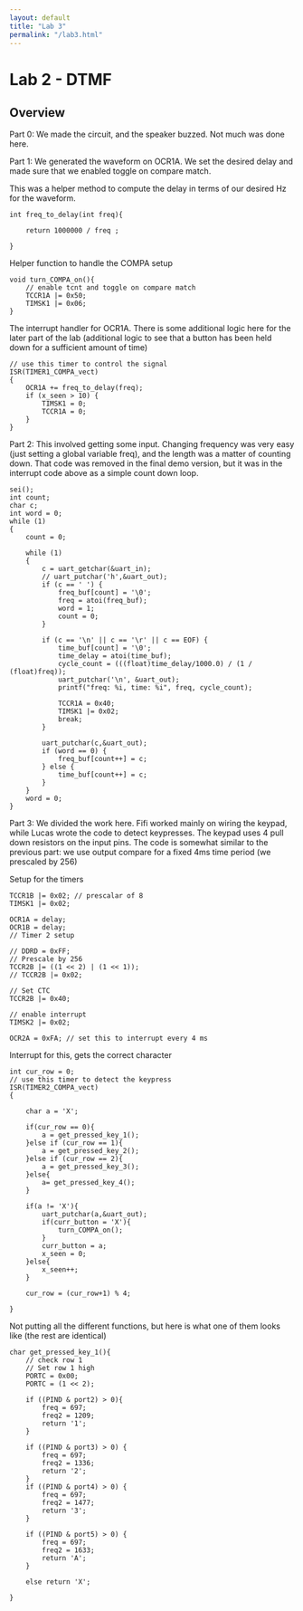 ```yaml
---
layout: default
title: "Lab 3"
permalink: "/lab3.html"
---
```


Lab 2 - DTMF
==========================

Overview
--------

Part 0: We made the circuit, and the speaker buzzed. Not much was done here. 

Part 1: We generated the waveform on OCR1A. We set the desired delay and made sure that we enabled toggle on compare match. 

This was a helper method to compute the delay in terms of our desired Hz for the waveform. 

    int freq_to_delay(int freq){

        return 1000000 / freq ;

    }

Helper function to handle the COMPA setup

    void turn_COMPA_on(){
        // enable tcnt and toggle on compare match
        TCCR1A |= 0x50;
        TIMSK1 |= 0x06;
    }

The interrupt handler for OCR1A. There is some additional logic here for the later part of the lab (additional logic to see that a button has been held down for a sufficient amount of time)

    // use this timer to control the signal 
    ISR(TIMER1_COMPA_vect) 
    {
        OCR1A += freq_to_delay(freq);
        if (x_seen > 10) {
            TIMSK1 = 0;
            TCCR1A = 0;
        }
    }

Part 2: This involved getting some input. Changing frequency was very easy (just setting a global variable freq), and the length was a matter of counting down. That code was removed in the final demo version, but it was in the interrupt code above as a simple count down loop. 

    sei();
    int count; 
    char c;
    int word = 0;
    while (1)
    {
        count = 0;

        while (1)
        {
            c = uart_getchar(&uart_in);
            // uart_putchar('h',&uart_out);
            if (c == ' ') {
                freq_buf[count] = '\0';
                freq = atoi(freq_buf);
                word = 1;
                count = 0;
            }

            if (c == '\n' || c == '\r' || c == EOF) {
                time_buf[count] = '\0';
                time_delay = atoi(time_buf);
                cycle_count = (((float)time_delay/1000.0) / (1 / (float)freq));
                uart_putchar('\n', &uart_out);
                printf("freq: %i, time: %i", freq, cycle_count);

                TCCR1A = 0x40;
                TIMSK1 |= 0x02;
                break;
            }

            uart_putchar(c,&uart_out);
            if (word == 0) {
                freq_buf[count++] = c;
            } else {
                time_buf[count++] = c;
            }
        }
        word = 0;
    }

Part 3: We divided the work here. Fifi worked mainly on wiring the keypad, while Lucas wrote the code to detect keypresses. The keypad uses 4 pull down resistors on the input pins. The code is somewhat similar to the previous part: we use output compare for a fixed 4ms time period (we prescaled by 256)

Setup for the timers

    TCCR1B |= 0x02; // prescalar of 8
    TIMSK1 |= 0x02;

    OCR1A = delay;
    OCR1B = delay;
    // Timer 2 setup

    // DDRD = 0xFF;
    // Prescale by 256
    TCCR2B |= ((1 << 2) | (1 << 1));
    // TCCR2B |= 0x02;

    // Set CTC
    TCCR2B |= 0x40;

    // enable interrupt
    TIMSK2 |= 0x02;

    OCR2A = 0xFA; // set this to interrupt every 4 ms

Interrupt for this, gets the correct character

    int cur_row = 0;
    // use this timer to detect the keypress
    ISR(TIMER2_COMPA_vect)
    {

        char a = 'X';
        
        if(cur_row == 0){
            a = get_pressed_key_1();
        }else if (cur_row == 1){
            a = get_pressed_key_2();
        }else if (cur_row == 2){
            a = get_pressed_key_3();
        }else{
            a= get_pressed_key_4();
        }

        if(a != 'X'){
            uart_putchar(a,&uart_out);
            if(curr_button = 'X'){
                turn_COMPA_on();
            }
            curr_button = a;
            x_seen = 0;
        }else{
            x_seen++;
        }

        cur_row = (cur_row+1) % 4;

    }

Not putting all the different functions, but here is what one of them looks like (the rest are identical)

    
    char get_pressed_key_1(){
        // check row 1
        // Set row 1 high
        PORTC = 0x00;
        PORTC = (1 << 2); 

        if ((PIND & port2) > 0){
            freq = 697;
            freq2 = 1209;
            return '1';
        }

        if ((PIND & port3) > 0) {
            freq = 697;
            freq2 = 1336;
            return '2';
        }
        if ((PIND & port4) > 0) {
            freq = 697;
            freq2 = 1477;
            return '3';
        }

        if ((PIND & port5) > 0) {
            freq = 697;
            freq2 = 1633;
            return 'A';
        }

        else return 'X';

    }

    
